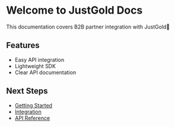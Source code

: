# Welcome to JustGold Docs

This documentation covers B2B partner integration with JustGold🚀

## Features
- Easy API integration
- Lightweight SDK
- Clear API documentation

## Next Steps
- [Getting Started](getting-started.md)
- [Integration](integration)
- [API Reference](api.md)